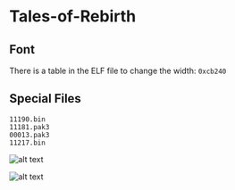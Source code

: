 # Tales-of-Rebirth

## Font
There is a table in the ELF file to change the width: `0xcb240`

## Special Files
`11190.bin`  
`11181.pak3`  
`00013.pak3`  
`11217.bin`  

![alt text](https://github.com/pnvnd/Tales-of-Rebirth/blob/main/tor_base.png?raw=true)  

![alt text](https://github.com/pnvnd/Tales-of-Rebirth/blob/main/pak1.png?raw=true)  